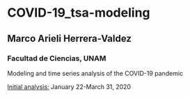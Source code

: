 # COVID-19_tsa-modeling 
## Marco Arieli Herrera-Valdez 
### Facultad de Ciencias, UNAM

Modeling and time series analysis of the COVID-19 pandemic


[Initial analysis:](https://raw.githubusercontent.com/scab-unam/tsamCOVID-19/master/COVID-19_cfr_Jan-March_2020.html) January 22-March 31, 2020


